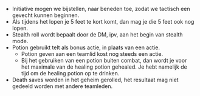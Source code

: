  * Initiative mogen we bijstellen, naar beneden toe, zodat we tactisch een gevecht kunnen beginnen.
 * Als tijdens het lopen je 5 feet te kort komt, dan mag je die 5 feet ook nog lopen.
 * Stealth roll wordt bepaalt door de DM, ipv, aan het begin van stealth mode.
 * Potion gebruikt telt als bonus actie, in plaats van een actie.
	 * Potion geven aan een teamlid kost nog steeds een actie.
	 * Bij het gebruiken van een potion buiten combat, dan wordt je voor het maximale van de healing potion gehealed. Je hebt namelijk de tijd om de healing potion op te drinken.
 * Death saves worden in het geheim gerolled, het resultaat mag niet gedeeld worden met andere teamleden.